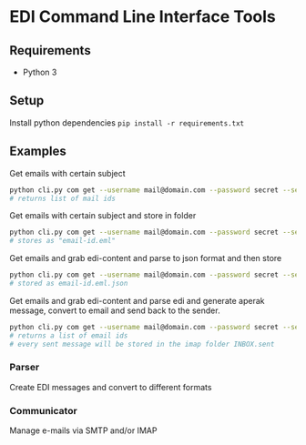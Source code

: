 # EDI Command Line Interface Tools

## Requirements
- Python 3

## Setup
Install python dependencies
```pip install -r requirements.txt```

## Examples

Get emails with certain subject
```bash
python cli.py com get --username mail@domain.com --password secret --server imap.domain.com --imap-search-query "SUBJECT UTILTS NOT (SUBJECT spam)"
# returns list of mail ids
```

Get emails with certain subject and store in folder
```bash
python cli.py com get --username mail@domain.com --password secret --server imap.domain.com --imap-search-query "SUBJECT UTILTS NOT (SUBJECT spam)" --output-dir "./saved-emails"
# stores as "email-id.eml"
```

Get emails and grab edi-content and parse to json format and then store
```bash
python cli.py com get --username mail@domain.com --password secret --server imap.domain.com --imap-search-query "SUBJECT UTILTS NOT (SUBJECT spam)" --output-dir "./saved-emails" && python cli.py parse --from mail --to json --output-dir "./edi-messages-json" --input-dir "./saved-emails"
# stored as email-id.eml.json
```

Get emails and grab edi-content and parse edi and generate aperak message, convert to email and send back to the sender.
```bash
python cli.py com get --username mail@domain.com --password secret --server imap.domain.com --imap-search-query "SUBJECT UTILTS NOT (SUBJECT spam)" --output-dir "./saved-emails" && python cli.py parse --from mail --to email --aperak --output-dir "./edi-aperak-mails" --input-dir "./saved-emails" && python cli.py com send --username mail@domain.com --password secret --server smtp.domain.com --input-dir "./edi-aperak-mails"
# returns a list of email ids
# every sent message will be stored in the imap folder INBOX.sent
```

### Parser
Create EDI messages and convert to different formats


### Communicator
Manage e-mails via SMTP and/or IMAP